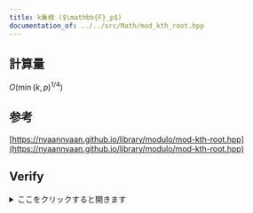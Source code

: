 ```yaml
---
title: k乗根 ($\mathbb{F}_p$)
documentation_of: ../../src/Math/mod_kth_root.hpp
---
```

## 計算量
$O ( \min(k,p)^{1/4} )$

## 参考
[https://nyaannyaan.github.io/library/modulo/mod-kth-root.hpp](https://nyaannyaan.github.io/library/modulo/mod-kth-root.hpp)

## Verify
<details>
<summary>ここをクリックすると開きます</summary>

<input disabled type="checkbox"> [yukicoder No.981 一般冪乗根](https://yukicoder.me/problems/no/981) (厳しい制約のケースあり, sp judge)

</details>
